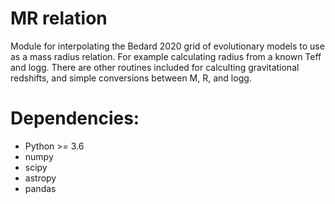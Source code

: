 # MR relation

Module for interpolating the Bedard 2020 grid of evolutionary models to use as
a mass radius relation. For example calculating radius from a known Teff and
logg. There are other routines included for calculting gravitational redshifts,
and simple conversions between M, R, and logg. 

# Dependencies:
* Python >= 3.6
* numpy
* scipy
* astropy
* pandas
